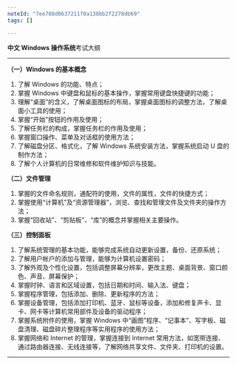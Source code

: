 ```yaml
---
noteId: "7ee788d0637211f0a138bb2f2278db69"
tags: []

---
```


**中文 Windows 操作系统**考试大纲

---



**（一）Windows 的基本概念**

1.  了解 Windows 的功能、特点；
2.  掌握 Windows 中键盘和鼠标的基本操作，掌握常用键盘快捷键的功能；
3.  理解“桌面”的含义，了解桌面图标的布局，掌握桌面图标的调整方法，了解桌面小工具的使用；
4.  掌握“开始”按钮的作用及使用；
5.  了解任务栏的构成，掌握任务栏的作用及使用；
6.  掌握窗口操作、菜单及对话框的使用方法；
7.  了解磁盘分区、格式化，了解 Windows 系统安装方法，掌握系统启动 U 盘的制作方法；
8.  了解个人计算机的日常维修和软件维护知识与技能。

**（二）文件管理**

1.  掌握的文件命名规则，通配符的使用，文件的属性，文件的快捷方式；
2.  掌握使用“计算机”及“资源管理器”，浏览、查找和管理文件及文件夹的操作方法；
3.  掌握“回收站”、“剪贴板”、“库”的概念并掌握相关主要操作。

**（三）控制面板**

1.  了解系统管理的基本功能，能够完成系统自动更新设置，备份、还原系统；
2.  了解用户帐户的添加与管理，能够为计算机设置密码；
3.  了解外观及个性化设置，包括调整屏幕分辨率，更改主题、桌面背景、窗口颜色、声音、屏幕保护；
4.  掌握时钟、语言和区域设置，包括日期和时间、输入法、键盘；
5.  掌握程序管理，包括添加、删除、更新程序的方法；
6.  掌握设备管理，包括添加打印机、蓝牙、鼠标等设备，添加和修复声卡、显卡、网卡等计算机常用部件及设备的驱动程序；
7.  掌握系统附件的使用，掌握 Windows 中“画图”程序、“记事本”、写字板、磁盘清理、磁盘碎片整理程序等实用程序的使用方法；
8.  掌握网络和 Internet 的管理，掌握连接到 Internet 常用方法，如宽带连接、通过路由器连接、无线连接等，了解网络共享文件、文件夹、打印机的设置。

---